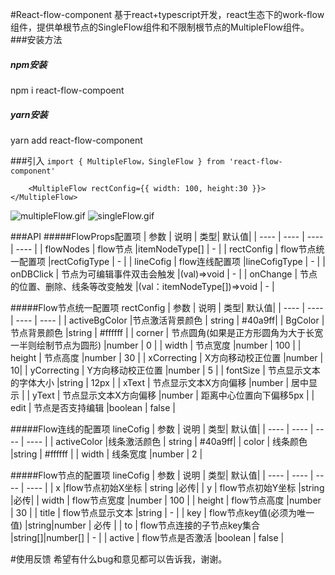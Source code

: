 <!--
 * @Author: your name
 * @Date: 2020-08-24 09:30:05
 * @LastEditTime: 2020-08-25 10:47:29
 * @LastEditors: Please set LastEditors
 * @Description: In User Settings Edit
 * @FilePath: \react-flow-component\README.md
-->


#React-flow-component
基于react+typescript开发，react生态下的work-flow组件，提供单根节点的SingleFlow组件和不限制根节点的MultipleFlow组件。
###安装方法
##### npm安装
npm i react-flow-compoent 
##### yarn安装
yarn add react-flow-component

###引入
```import { MultipleFlow，SingleFlow } from 'react-flow-component' ```
```
    <MultipleFlow rectConfig={{ width: 100, height:30 }}></MultipleFlow>
```

![multipleFlow.gif](https://upload-images.jianshu.io/upload_images/2669301-b959212d1cd99bbd.gif?imageMogr2/auto-orient/strip)
![singleFlow.gif](https://upload-images.jianshu.io/upload_images/2669301-216d197b5ab6619d.gif?imageMogr2/auto-orient/strip)

###API
#####FlowProps配置项
|  参数   | 说明  | 类型| 默认值|
|  ----  | ----  |  ----  | ----  |
| flowNodes  | flow节点 |itemNodeType[]  | - |
| rectConfig  | flow节点统一配置项 |rectCofigType  | - |
| lineCofig  | flow连线配置项 |lineCofigType  | - |
| onDBClick  | 节点为可编辑事件双击会触发 |(val)=>void  | - |
| onChange  | 节点的位置、删除、线条等改变触发 |(val：itemNodeType[])=>void  | - |

#####Flow节点统一配置项 rectConfig
|  参数   | 说明  | 类型| 默认值|
|  ----  | ----  |  ----  | ----  |
| activeBgColor  |节点激活背景颜色  | string | #40a9ff|
| BgColor  | 节点背景颜色 |string  | #ffffff |
| corner  | 节点圆角(如果是正方形圆角为大于长宽一半则绘制节点为圆形) |number  | 0 |
| width  | 节点宽度 |number  | 100 |
| height  | 节点高度 |number | 30 |
| xCorrecting  | X方向移动校正位置 |number | 10|
| yCorrecting  | Y方向移动校正位置 |number | 5 |
| fontSize  | 节点显示文本的字体大小 |string | 12px |
| xText  | 节点显示文本X方向偏移 |number | 居中显示 |
| yText  | 节点显示文本X方向偏移 |number | 距离中心位置向下偏移5px |
| edit  | 节点是否支持编辑 |boolean | false |

#####Flow连线的配置项 lineCofig
|  参数   | 说明  | 类型| 默认值|
|  ----  | ----  |  ----  | ----  |
| activeColor  |线条激活颜色  | string | #40a9ff|
| color  | 线条颜色 |string  | #ffffff |
| width  | 线条宽度 |number  | 2 |

#####Flow节点的配置项 lineCofig
|  参数   | 说明  | 类型| 默认值|
|  ----  | ----  |  ----  | ----  |
| x  |flow节点初始X坐标 | string |必传|
| y  | flow节点初始Y坐标 |string  |必传|
| width  | flow节点宽度 |number  | 100 |
| height  | flow节点高度 |number  | 30 |
| title  | flow节点显示文本 |string  | - |
| key  | flow节点key值(必须为唯一值) |string\|number  | 必传 |
| to  | flow节点连接的子节点key集合 |string[]\|number[]  | - |
| active  | flow节点是否激活 |boolean  | false |

#使用反馈
希望有什么bug和意见都可以告诉我，谢谢。

